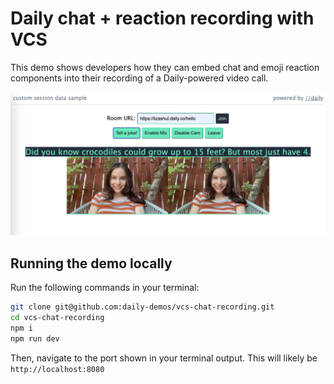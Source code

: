 # Daily chat + reaction recording with VCS

This demo shows developers how they can embed chat and emoji reaction components into their recording of a Daily-powered video call.

![Recording still featuring chat and reactions](screenshot.png)

## Running the demo locally

Run the following commands in your terminal:

```bash
git clone git@github.com:daily-demos/vcs-chat-recording.git
cd vcs-chat-recording
npm i
npm run dev
```

Then, navigate to the port shown in your terminal output. This will likely be `http://localhost:8080`